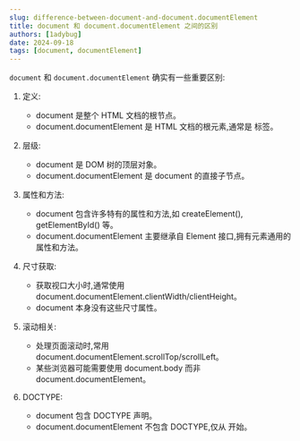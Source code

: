 ```yaml
---
slug: difference-between-document-and-document.documentElement
title: document 和 document.documentElement 之间的区别
authors: [1adybug]
date: 2024-09-18
tags: [document, documentElement]
---
```


`document` 和 `document.documentElement` 确实有一些重要区别:

1. 定义:
   - document 是整个 HTML 文档的根节点。
   - document.documentElement 是 HTML 文档的根元素,通常是 <html> 标签。

2. 层级:
   - document 是 DOM 树的顶层对象。
   - document.documentElement 是 document 的直接子节点。

3. 属性和方法:
   - document 包含许多特有的属性和方法,如 createElement(), getElementById() 等。
   - document.documentElement 主要继承自 Element 接口,拥有元素通用的属性和方法。

4. 尺寸获取:
   - 获取视口大小时,通常使用 document.documentElement.clientWidth/clientHeight。
   - document 本身没有这些尺寸属性。

5. 滚动相关:
   - 处理页面滚动时,常用 document.documentElement.scrollTop/scrollLeft。
   - 某些浏览器可能需要使用 document.body 而非 document.documentElement。

6. DOCTYPE:
   - document 包含 DOCTYPE 声明。
   - document.documentElement 不包含 DOCTYPE,仅从 <html> 开始。
